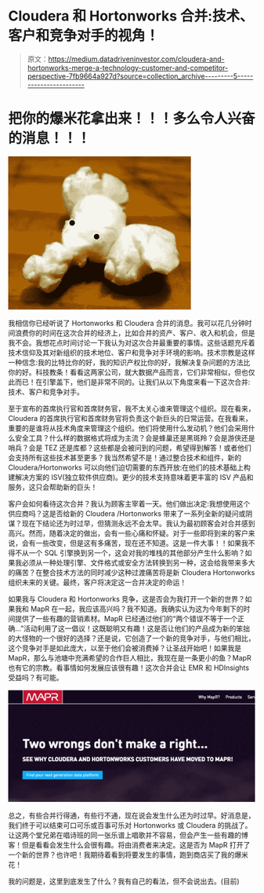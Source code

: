 # Cloudera 和 Hortonworks 合并:技术、客户和竞争对手的视角！

> 原文：<https://medium.datadriveninvestor.com/cloudera-and-hortonworks-merge-a-technology-customer-and-competitor-perspective-7fb9664a927d?source=collection_archive---------5----------------------->

# 把你的爆米花拿出来！！！多么令人兴奋的消息！！！

![](img/c982c170e2cd61237c1fc52f9615c04a.png)

我相信你已经听说了 Hortonworks 和 Cloudera 合并的消息。我可以花几分钟时间浪费你的时间在这次合并的经济上，比如合并的资产、客户、收入和机会，但是我不会。我想花点时间讨论一下我认为对这次合并最重要的事情。这些话题充斥着技术信仰及其对新组织的技术地位、客户和竞争对手环境的影响。技术宗教是这样一种信念:我的比特比你的好，我的知识产权比你的好，我解决复杂问题的方法比你的好。科技教条！看看这两家公司，就大数据产品而言，它们非常相似，但也仅此而已！在引擎盖下，他们是非常不同的。让我们从以下角度来看一下这次合并:技术、客户和竞争对手。

至于宣布的首席执行官和首席财务官，我不太关心谁来管理这个组织。现在看来，Cloudera 的首席执行官和首席财务官将负责这个新巨头的日常运营。在我看来，重要的是谁将从技术角度来管理这个组织。他们将使用什么发动机？他们会采用什么安全工具？什么样的数据格式将成为主流？会是蜂巢还是黑斑羚？会是游侠还是哨兵？会是 TEZ 还是库都？这些都是会被问到的问题，希望得到解答！或者他们会支持所有这些技术甚至更多？我当然希望不是！通过整合技术和组件，新的 Cloudera/Hortonworks 可以向他们迫切需要的东西开放:在他们的技术基础上构建解决方案的 ISV(独立软件供应商)。更少的技术支持意味着更丰富的 ISV 产品和服务，这只会帮助新的巨头！

客户会如何看待这次合并？我认为顾客主宰着一天。他们做出决定:我想使用这个供应商吗？这是否给新的 Cloudera /Hortonworks 带来了一系列全新的疑问或阴谋？现在下结论还为时过早，但猜测永远不会太早。我认为最初顾客会对合并感到高兴。然而，随着决定的做出，会有一些心痛和怀疑。对于一些即将到来的客户来说，会有一些改变，但是这有多痛苦，现在还不知道。这是一件大事！！如果我不得不从一个 SQL 引擎换到另一个，这会对我的堆栈的其他部分产生什么影响？如果我必须从一种处理引擎、文件格式或安全方法转换到另一种，这会给我带来多大的痛苦？在整合技术方法的同时减少这种过渡痛苦将是新 Cloudera Hortonworks 组织未来的关键。最终，客户将决定这一合并决定的命运！

如果我与 Cloudera 和 Hortonworks 竞争，这是否会为我打开一个新的世界？如果我和 MapR 在一起，我应该高兴吗？我不知道。我确实认为这为今年剩下的时间提供了一些有趣的营销素材。MapR 已经通过他们的“两个错误不等于一个正确…”活动利用了这一倡议！这既聪明又有趣！这是否让他们的产品成为新的笨拙的大怪物的一个很好的选择？还是说，它创造了一个新的竞争对手，与他们相比，这个竞争对手是如此庞大，以至于他们会被消费掉？让圣战开始吧！如果我是 MapR，那么与池塘中充满希望的合作巨人相比，我现在是一条更小的鱼？MapR 也有它的宗教。看事情如何发展应该很有趣！这次合并会让 EMR 和 HDInsights 受益吗？有可能。

![](img/7cebcac059ec19b46dec40b2c3371b46.png)

总之，有些合并行得通，有些行不通，现在说会发生什么还为时过早。好消息是，我们终于可以结束可口可乐或百事可乐对 Hortonworks 或 Cloudera 的挑战了。让这两个堂兄弟在唱诗班的同一张乐谱上唱歌并不容易，但会产生一些有趣的博客！但是看看会发生什么会很有趣。将由消费者来决定。这是否为 MapR 打开了一个新的世界？也许吧！我期待着看到将要发生的事情，跑到商店买了我的爆米花！

我的问题是，这里到底发生了什么？我有自己的看法，但不会说出去。(目前)